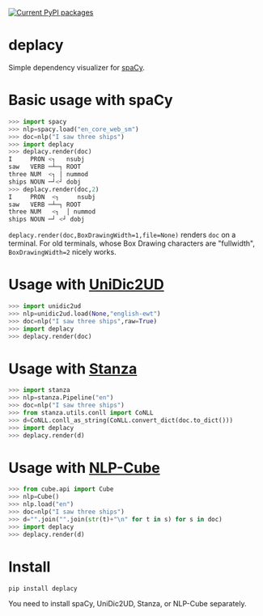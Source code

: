 [![Current PyPI packages](https://badge.fury.io/py/deplacy.svg)](https://pypi.org/project/deplacy/)

# deplacy

Simple dependency visualizer for [spaCy](https://spacy.io/).

# Basic usage with spaCy

```py
>>> import spacy
>>> nlp=spacy.load("en_core_web_sm")
>>> doc=nlp("I saw three ships")
>>> import deplacy
>>> deplacy.render(doc)
I     PRON <┐   nsubj
saw   VERB ─┴─┐ ROOT
three NUM  <┐ │ nummod
ships NOUN ─┘<┘ dobj
>>> deplacy.render(doc,2)
I     PRON  <┐     nsubj
saw   VERB ─┴─┐ ROOT
three NUM   <┐  │ nummod
ships NOUN ─┘ <┘ dobj
```

`deplacy.render(doc,BoxDrawingWidth=1,file=None)` renders `doc` on a terminal. For old terminals, whose Box Drawing characters are "fullwidth", `BoxDrawingWidth=2` nicely works.

# Usage with [UniDic2UD](https://pypi.org/project/unidic2ud)

```py
>>> import unidic2ud
>>> nlp=unidic2ud.load(None,"english-ewt")
>>> doc=nlp("I saw three ships",raw=True)
>>> import deplacy
>>> deplacy.render(doc)
```

# Usage with [Stanza](https://stanfordnlp.github.io/stanza)

```py
>>> import stanza
>>> nlp=stanza.Pipeline("en")
>>> doc=nlp("I saw three ships")
>>> from stanza.utils.conll import CoNLL
>>> d=CoNLL.conll_as_string(CoNLL.convert_dict(doc.to_dict()))
>>> import deplacy
>>> deplacy.render(d)
```

# Usage with [NLP-Cube](https://github.com/Adobe/NLP-Cube)

```py
>>> from cube.api import Cube
>>> nlp=Cube()
>>> nlp.load("en")
>>> doc=nlp("I saw three ships")
>>> d="".join("".join(str(t)+"\n" for t in s) for s in doc)
>>> import deplacy
>>> deplacy.render(d)
```

# Install

```sh
pip install deplacy
```

You need to install spaCy, UniDic2UD, Stanza, or NLP-Cube separately.

